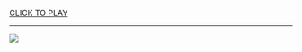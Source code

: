 
<a href="https://premium76.site?title=unblocked_games_clicker_games&ref=13M">CLICK TO PLAY</a></h3>
<hr>

<a href="https://premium76.site?title=unblocked_games_clicker_games&ref=13M"><img src="https://clearcache.store/games.png"></a>


